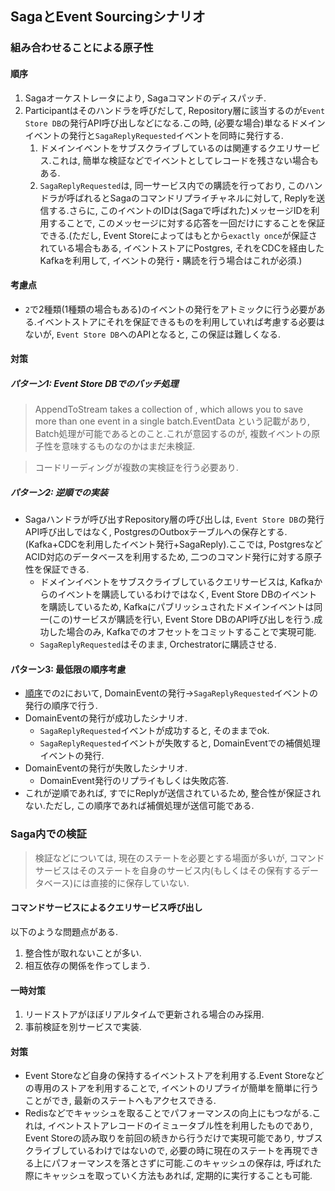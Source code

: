 ## SagaとEvent Sourcingシナリオ

### 組み合わせることによる原子性

#### 順序
1. Sagaオーケストレータにより, Sagaコマンドのディスパッチ.
2. Participantはそのハンドラを呼びだして, Repository層に該当するのが`Event Store DB`の発行API呼び出しなどになる.この時, (必要な場合)単なるドメインイベントの発行と`SagaReplyRequested`イベントを同時に発行する.
   1. ドメインイベントをサブスクライブしているのは関連するクエリサービス.これは, 簡単な検証などでイベントとしてレコードを残さない場合もある.
   2. `SagaReplyRequested`は, 同一サービス内での購読を行っており, このハンドラが呼ばれるとSagaのコマンドリプライチャネルに対して, Replyを送信する.さらに, このイベントのIDは(Sagaで呼ばれた)メッセージIDを利用することで, このメッセージに対する応答を一回だけにすることを保証できる.(ただし, Event Storeによってはもとから`exactly once`が保証されている場合もある, イベントストアにPostgres, それをCDCを経由したKafkaを利用して, イベントの発行・購読を行う場合はこれが必須.)

#### 考慮点
- `2`で2種類(1種類の場合もある)のイベントの発行をアトミックに行う必要がある.イベントストアにそれを保証できるものを利用していれば考慮する必要はないが, `Event Store DB`へのAPIとなると, この保証は難しくなる.

#### 対策

##### パターン1: Event Store DBでのバッチ処理
> AppendToStream takes a collection of , which allows you to save more than one event in a single batch.EventData
という記載があり, Batch処理が可能であるとのこと.これが意図するのが, 複数イベントの原子性を意味するものなのかはまだ未検証.

> コードリーディングが複数の実検証を行う必要あり.

##### パターン2: 逆順での実装
- Sagaハンドラが呼び出すRepository層の呼び出しは, `Event Store DB`の発行API呼び出しではなく, PostgresのOutboxテーブルへの保存とする.(Kafka+CDCを利用したイベント発行+SagaReply).ここでは, PostgresなどACID対応のデータベースを利用するため, 二つのコマンド発行に対する原子性を保証できる.
  - ドメインイベントをサブスクライブしているクエリサービスは, Kafkaからのイベントを購読しているわけではなく, Event Store DBのイベントを購読しているため, Kafkaにパブリッシュされたドメインイベントは同一(この)サービスが購読を行い, Event Store DBのAPI呼び出しを行う.成功した場合のみ, Kafkaでのオフセットをコミットすることで実現可能.
  - `SagaReplyRequested`はそのまま, Orchestratorに購読させる.

#### パターン3: 最低限の順序考慮
- [順序](#順序)での`2`において, DomainEventの発行->`SagaReplyRequested`イベントの発行の順序で行う.
- DomainEventの発行が成功したシナリオ.
  - `SagaReplyRequested`イベントが成功すると, そのままでok.
  - `SagaReplyRequested`イベントが失敗すると, DomainEventでの補償処理イベントの発行.
- DomainEventの発行が失敗したシナリオ.
  - DomainEvent発行のリプライもしくは失敗応答.
- これが逆順であれば, すでにReplyが送信されているため, 整合性が保証されない.ただし, この順序であれば補償処理が送信可能である.

### Saga内での検証
> 検証などについては, 現在のステートを必要とする場面が多いが, コマンドサービスはそのステートを自身のサービス内(もしくはその保有するデータベース)には直接的に保存していない.

#### コマンドサービスによるクエリサービス呼び出し

以下のような問題点がある.

1. 整合性が取れないことが多い.
2. 相互依存の関係を作ってしまう.

#### 一時対策
1. リードストアがほぼリアルタイムで更新される場合のみ採用.
2. 事前検証を別サービスで実装.

#### 対策
- Event Storeなど自身の保持するイベントストアを利用する.Event Storeなどの専用のストアを利用することで, イベントのリプライが簡単を簡単に行うことができ, 最新のステートへもアクセスできる.
- Redisなどでキャッシュを取ることでパフォーマンスの向上にもつながる.これは, イベントストアレコードのイミュータブル性を利用したものであり, Event Storeの読み取りを前回の続きから行うだけで実現可能であり, サブスクライブしているわけではないので, 必要の時に現在のステートを再現できる上にパフォーマンスを落とさずに可能.このキャッシュの保存は, 呼ばれた際にキャッシュを取っていく方法もあれば, 定期的に実行することも可能.